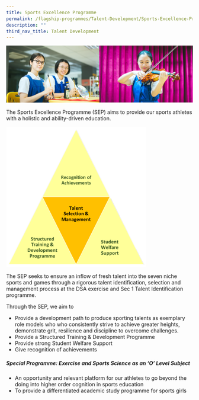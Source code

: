 ```yaml
---
title: Sports Excellence Programme
permalink: /flagship-programmes/Talent-Development/Sports-Excellence-Programme/
description: ""
third_nav_title: Talent Development
---
```

![](/images/01%20Banner%20Photos/01%20subpage%20flagship-programme.jpg)

The Sports Excellence Programme (SEP) aims to provide our sports athletes with a holistic and ability-driven education.

<img src="/images/Sports%20Excellence%20Programme%201.png" style="width:75%">

The SEP seeks to ensure an inflow of fresh talent into the seven niche sports and games through a rigorous talent identification, selection and management process at the DSA exercise and Sec 1 Talent Identification programme.  
  
Through the SEP, we aim to  

*   Provide a development path to produce sporting talents as exemplary role models who who consistently strive to achieve greater heights, demonstrate grit, resilience and discipline to overcome challenges.
*   Provide a Structured Training & Development Programme
*   Provide strong Student Welfare Support
*   Give recognition of achievements

##### **Special Programme: Exercise and Sports Science as an ‘O’ Level Subject**

* An opportunity and relevant platform for our athletes to go beyond the doing into higher order cognition in sports education
* To provide a differentiated academic study programme for sports girls